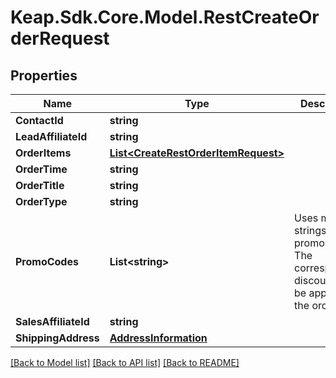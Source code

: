 # Keap.Sdk.Core.Model.RestCreateOrderRequest

## Properties

Name | Type | Description | Notes
------------ | ------------- | ------------- | -------------
**ContactId** | **string** |  | 
**LeadAffiliateId** | **string** |  | [optional] 
**OrderItems** | [**List&lt;CreateRestOrderItemRequest&gt;**](CreateRestOrderItemRequest.md) |  | 
**OrderTime** | **string** |  | 
**OrderTitle** | **string** |  | 
**OrderType** | **string** |  | 
**PromoCodes** | **List&lt;string&gt;** | Uses multiple strings as promo codes. The corresponding discount will be applied to the order. | [optional] 
**SalesAffiliateId** | **string** |  | [optional] 
**ShippingAddress** | [**AddressInformation**](AddressInformation.md) |  | [optional] 

[[Back to Model list]](../README.md#documentation-for-models) [[Back to API list]](../README.md#documentation-for-api-endpoints) [[Back to README]](../README.md)

